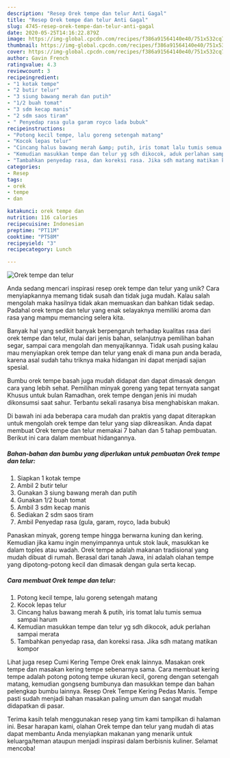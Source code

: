 ```yaml
---
description: "Resep Orek tempe dan telur Anti Gagal"
title: "Resep Orek tempe dan telur Anti Gagal"
slug: 4745-resep-orek-tempe-dan-telur-anti-gagal
date: 2020-05-25T14:16:22.879Z
image: https://img-global.cpcdn.com/recipes/f386a91564140e40/751x532cq70/orek-tempe-dan-telur-foto-resep-utama.jpg
thumbnail: https://img-global.cpcdn.com/recipes/f386a91564140e40/751x532cq70/orek-tempe-dan-telur-foto-resep-utama.jpg
cover: https://img-global.cpcdn.com/recipes/f386a91564140e40/751x532cq70/orek-tempe-dan-telur-foto-resep-utama.jpg
author: Gavin French
ratingvalue: 4.3
reviewcount: 3
recipeingredient:
- "1 kotak tempe"
- "2 butir telur"
- "3 siung bawang merah dan putih"
- "1/2 buah tomat"
- "3 sdm kecap manis"
- "2 sdm saos tiram"
- " Penyedap rasa gula garam royco lada bubuk"
recipeinstructions:
- "Potong kecil tempe, lalu goreng setengah matang"
- "Kocok lepas telur"
- "Cincang halus bawang merah &amp; putih, iris tomat lalu tumis semua sampai harum"
- "Kemudian masukkan tempe dan telur yg sdh dikocok, aduk perlahan sampai merata"
- "Tambahkan penyedap rasa, dan koreksi rasa. Jika sdh matang matikan kompor"
categories:
- Resep
tags:
- orek
- tempe
- dan

katakunci: orek tempe dan 
nutrition: 116 calories
recipecuisine: Indonesian
preptime: "PT11M"
cooktime: "PT58M"
recipeyield: "3"
recipecategory: Lunch

---
```



![Orek tempe dan telur](https://img-global.cpcdn.com/recipes/f386a91564140e40/751x532cq70/orek-tempe-dan-telur-foto-resep-utama.jpg)

Anda sedang mencari inspirasi resep orek tempe dan telur yang unik? Cara menyiapkannya memang tidak susah dan tidak juga mudah. Kalau salah mengolah maka hasilnya tidak akan memuaskan dan bahkan tidak sedap. Padahal orek tempe dan telur yang enak selayaknya memiliki aroma dan rasa yang mampu memancing selera kita.

Banyak hal yang sedikit banyak berpengaruh terhadap kualitas rasa dari orek tempe dan telur, mulai dari jenis bahan, selanjutnya pemilihan bahan segar, sampai cara mengolah dan menyajikannya. Tidak usah pusing kalau mau menyiapkan orek tempe dan telur yang enak di mana pun anda berada, karena asal sudah tahu triknya maka hidangan ini dapat menjadi sajian spesial.

Bumbu orek tempe basah juga mudah didapat dan dapat dimasak dengan cara yang lebih sehat. Pemilihan minyak goreng yang tepat ternyata sangat Khusus untuk bulan Ramadhan, orek tempe dengan jenis ini mudah dikonsumsi saat sahur. Terbantu sekali rasanya bisa menghabiskan makan.


Di bawah ini ada beberapa cara mudah dan praktis yang dapat diterapkan untuk mengolah orek tempe dan telur yang siap dikreasikan. Anda dapat membuat Orek tempe dan telur memakai 7 bahan dan 5 tahap pembuatan. Berikut ini cara dalam membuat hidangannya.

<!--inarticleads1-->

##### Bahan-bahan dan bumbu yang diperlukan untuk pembuatan Orek tempe dan telur:

1. Siapkan 1 kotak tempe
1. Ambil 2 butir telur
1. Gunakan 3 siung bawang merah dan putih
1. Gunakan 1/2 buah tomat
1. Ambil 3 sdm kecap manis
1. Sediakan 2 sdm saos tiram
1. Ambil  Penyedap rasa (gula, garam, royco, lada bubuk)


Panaskan minyak, goreng tempe hingga berwarna kuning dan kering. Kemudian jika kamu ingin menyimpannya untuk stok lauk, masukkan ke dalam toples atau wadah. Orek tempe adalah makanan tradisional yang mudah dibuat di rumah. Berasal dari tanah Jawa, ini adalah olahan tempe yang dipotong-potong kecil dan dimasak dengan gula serta kecap. 

<!--inarticleads2-->

##### Cara membuat Orek tempe dan telur:

1. Potong kecil tempe, lalu goreng setengah matang
1. Kocok lepas telur
1. Cincang halus bawang merah &amp; putih, iris tomat lalu tumis semua sampai harum
1. Kemudian masukkan tempe dan telur yg sdh dikocok, aduk perlahan sampai merata
1. Tambahkan penyedap rasa, dan koreksi rasa. Jika sdh matang matikan kompor


Lihat juga resep Cumi Kering Tempe Orek enak lainnya. Masakan orek tempe dan masakan kering tempe sebenarnya sama. Cara membuat kering tempe adalah potong potong tempe ukuran kecil, goreng dengan setengah matang, kemudian gongseng bumbunya dan masukkan tempe dan bahan pelengkap bumbu lainnya. Resep Orek Tempe Kering Pedas Manis. Tempe pasti sudah menjadi bahan masakan paling umum dan sangat mudah didapatkan di pasar. 

Terima kasih telah menggunakan resep yang tim kami tampilkan di halaman ini. Besar harapan kami, olahan Orek tempe dan telur yang mudah di atas dapat membantu Anda menyiapkan makanan yang menarik untuk keluarga/teman ataupun menjadi inspirasi dalam berbisnis kuliner. Selamat mencoba!

